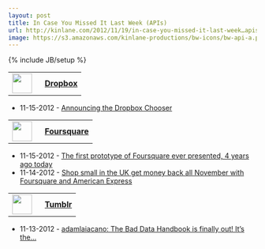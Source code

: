 ```yaml
---
layout: post
title: In Case You Missed It Last Week (APIs)
url: http://kinlane.com/2012/11/19/in-case-you-missed-it-last-week…apis/
image: https://s3.amazonaws.com/kinlane-productions/bw-icons/bw-api-a.png
---
```

{% include JB/setup %}
<table width="350">
<tbody>
<tr>
<td style="width: 50px;"><a title="Dropbox" href="https://singly.com/docs/dropbox"><img src="https://singly.com/images/service_icons/dropbox.png" alt="" width="40" /></a></td>
<td><a title="Dropbox" href="https://singly.com/docs/dropbox"><strong><a title="Dropbox" href="https://singly.com/docs/dropbox"><strong>Dropbox</strong></a></strong></a></td>
</tr>
</tbody>
</table>
<ul>
<li>11-15-2012 -&nbsp;<a href="http://www.dropbox.com/developers/blog/24" target="_blank">Announcing the Dropbox Chooser</a></li>
</ul>
<table width="350">
<tbody>
<tr>
<td style="width: 50px;"><a title="Foursquare" href="https://singly.com/docs/foursquare"><img src="https://singly.com/images/service_icons/foursquare.png" alt="" width="40" /></a></td>
<td><a title="Foursquare" href="https://singly.com/docs/foursquare"><strong>Foursquare</strong></a></td>
</tr>
</tbody>
</table>
<ul>
<li>11-15-2012 -&nbsp;<a href="http://feedproxy.google.com/~r/thefoursquareblog/~3/MdpD5z4YWtM/" target="_blank">The first prototype of Foursquare ever presented, 4 years ago today</a></li>
<li>11-14-2012 -&nbsp;<a href="http://feedproxy.google.com/~r/thefoursquareblog/~3/Of_bEXv7JOc/" target="_blank">Shop small in the UK get money back all November with Foursquare and American Express</a></li>
</ul>
<table width="350">
<tbody>
<tr>
<td style="width: 50px;"><a title="Tumblr" href="https://singly.com/docs/tumblr"><img src="https://singly.com/images/service_icons/tumblr.png" alt="" width="40" /></a></td>
<td><a title="Tumblr" href="https://singly.com/docs/tumblr"><strong><a title="Tumblr" href="https://singly.com/docs/tumblr"><strong>Tumblr</strong></a></strong></a></td>
</tr>
</tbody>
</table>
<ul>
<li>11-13-2012 -&nbsp;<a href="http://engineering.tumblr.com/post/35644884844" target="_blank">adamlaiacano: The Bad Data Handbook is finally out! It&rsquo;s the...</a></li>
</ul>
